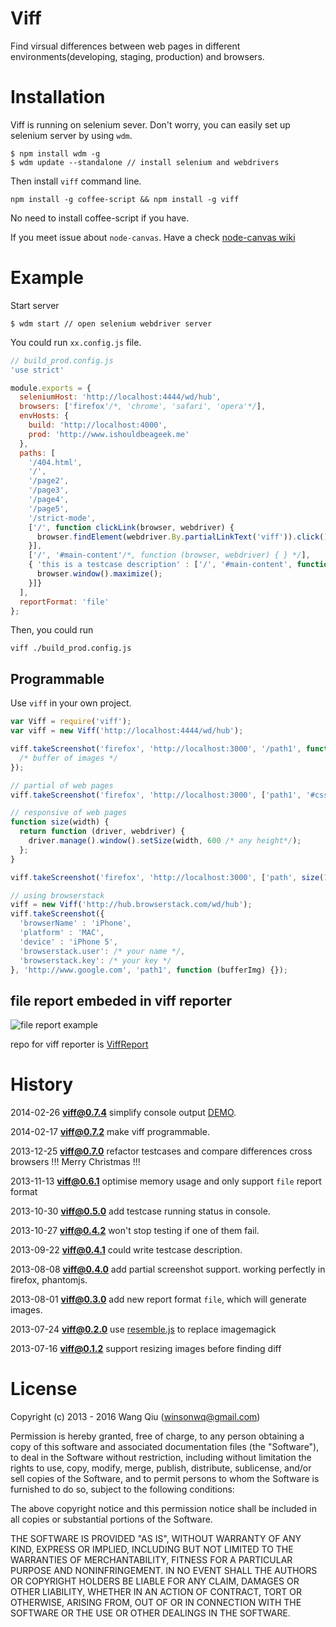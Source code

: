 # Viff

Find virsual differences between web pages in different environments(developing, staging, production) and browsers.

# Installation

Viff is running on selenium sever. Don't worry, you can easily set up selenium server by using `wdm`.

```
$ npm install wdm -g
$ wdm update --standalone // install selenium and webdrivers
```
Then install `viff` command line.

```
npm install -g coffee-script && npm install -g viff
```
No need to install coffee-script if you have.

If you meet issue about `node-canvas`. Have a check [node-canvas wiki](https://github.com/LearnBoost/node-canvas/wiki/Installation---OSX)

# Example

Start server

```
$ wdm start // open selenium webdriver server
```

You could run `xx.config.js` file.

```javascript
// build_prod.config.js
'use strict'

module.exports = {
  seleniumHost: 'http://localhost:4444/wd/hub',
  browsers: ['firefox'/*, 'chrome', 'safari', 'opera'*/],
  envHosts: {
    build: 'http://localhost:4000',
    prod: 'http://www.ishouldbeageek.me'
  },
  paths: [
    '/404.html',
    '/',
    '/page2',
    '/page3',
    '/page4',
    '/page5',
    '/strict-mode',
    ['/', function clickLink(browser, webdriver) {
      browser.findElement(webdriver.By.partialLinkText('viff')).click();
    }],
    ['/', '#main-content'/*, function (browser, webdriver) { } */],
    { 'this is a testcase description' : ['/', '#main-content', function(browser, webdriver) {
      browser.window().maximize();
    }]}
  ],
  reportFormat: 'file'
};
```

Then, you could run

```
viff ./build_prod.config.js
```

## Programmable

Use `viff` in your own project.

```javascript
var Viff = require('viff');
var viff = new Viff('http://localhost:4444/wd/hub');

viff.takeScreenshot('firefox', 'http://localhost:3000', '/path1', function (bufferImg) {
  /* buffer of images */  
});

// partial of web pages
viff.takeScreenshot('firefox', 'http://localhost:3000', ['path1', '#css-selecor'], function (bufferPartialImg) {});

// responsive of web pages
function size(width) {
  return function (driver, webdriver) {
    driver.manage().window().setSize(width, 600 /* any height*/);
  };
}

viff.takeScreenshot('firefox', 'http://localhost:3000', ['path', size(1024)], function (bufferImg) {});

// using browserstack
viff = new Viff('http://hub.browserstack.com/wd/hub');
viff.takeScreenshot({
  'browserName' : 'iPhone',
  'platform' : 'MAC',
  'device' : 'iPhone 5',
  'browserstack.user': /* your name */,
  'browserstack.key': /* your key */
}, 'http://www.google.com', 'path1', function (bufferImg) {});
```

## file report embeded in viff reporter
![file report example](http://ww2.sinaimg.cn/mw1024/64eae748jw1e7fmlo9otwj21kw0vrqe5.jpg)

repo for viff reporter is [ViffReport](https://github.com/xjsi/ViffReport)

# History
2014-02-26 **viff@0.7.4** simplify console output [DEMO](https://asciinema.org/a/7903).

2014-02-17 **viff@0.7.2** make viff programmable.

2013-12-25 **viff@0.7.0** refactor testcases and compare differences cross browsers !!! Merry Christmas !!!

2013-11-13 **viff@0.6.1** optimise memory usage and only support `file` report format

2013-10-30 **viff@0.5.0** add testcase running status in console.

2013-10-27 **viff@0.4.2** won't stop testing if one of them fail.

2013-09-22 **viff@0.4.1** could write testcase description.

2013-08-08 **viff@0.4.0**  add partial screenshot support. working perfectly in firefox, phantomjs.

2013-08-01 **viff@0.3.0**  add new report format `file`, which will generate images.

2013-07-24 **viff@0.2.0**  use [resemble.js](https://github.com/Huddle/Resemble.js) to replace imagemagick

2013-07-16 **viff@0.1.2**  support resizing images before finding diff

# License

Copyright (c) 2013 - 2016 Wang Qiu (winsonwq@gmail.com)

Permission is hereby granted, free of charge, to any person
obtaining a copy of this software and associated documentation
files (the "Software"), to deal in the Software without
restriction, including without limitation the rights to use,
copy, modify, merge, publish, distribute, sublicense, and/or sell
copies of the Software, and to permit persons to whom the
Software is furnished to do so, subject to the following
conditions:

The above copyright notice and this permission notice shall be
included in all copies or substantial portions of the Software.

THE SOFTWARE IS PROVIDED "AS IS", WITHOUT WARRANTY OF ANY KIND,
EXPRESS OR IMPLIED, INCLUDING BUT NOT LIMITED TO THE WARRANTIES
OF MERCHANTABILITY, FITNESS FOR A PARTICULAR PURPOSE AND
NONINFRINGEMENT. IN NO EVENT SHALL THE AUTHORS OR COPYRIGHT
HOLDERS BE LIABLE FOR ANY CLAIM, DAMAGES OR OTHER LIABILITY,
WHETHER IN AN ACTION OF CONTRACT, TORT OR OTHERWISE, ARISING
FROM, OUT OF OR IN CONNECTION WITH THE SOFTWARE OR THE USE OR
OTHER DEALINGS IN THE SOFTWARE.
